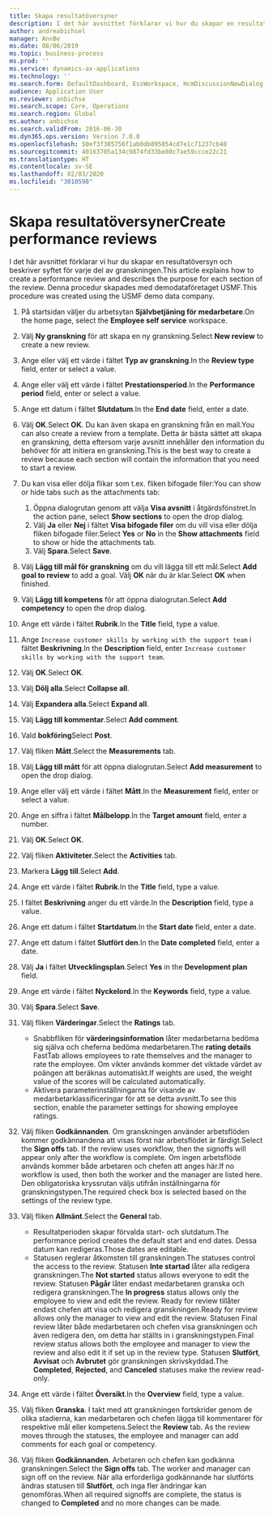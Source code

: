 ```yaml
---
title: Skapa resultatöversyner
description: I det här avsnittet förklarar vi hur du skapar en resultatöversyn och beskriver syftet för varje del av granskningen.
author: andreabichsel
manager: AnnBe
ms.date: 08/06/2019
ms.topic: business-process
ms.prod: ''
ms.service: dynamics-ax-applications
ms.technology: ''
ms.search.form: DefaultDashboard, EssWorkspace, HcmDiscussionNewDialog, HcmDiscussion, HcmDiscussionChangeSettings, HcmDiscussionAddGoalDialog, HcmTopicCreate, HcmMeasurementDetailDialog, HcmPerfJournalAdd
audience: Application User
ms.reviewer: anbichse
ms.search.scope: Core, Operations
ms.search.region: Global
ms.author: anbichse
ms.search.validFrom: 2016-06-30
ms.dyn365.ops.version: Version 7.0.0
ms.openlocfilehash: 50ef3f305756f1ab0db895854cd7e1c71237cb48
ms.sourcegitcommit: 40163705a134c9874fd33be80c7ae59ccce22c21
ms.translationtype: HT
ms.contentlocale: sv-SE
ms.lasthandoff: 02/03/2020
ms.locfileid: "3010598"
---
```

# <a name="create-performance-reviews"></a><span data-ttu-id="13db4-103">Skapa resultatöversyner</span><span class="sxs-lookup"><span data-stu-id="13db4-103">Create performance reviews</span></span>



<span data-ttu-id="13db4-104">I det här avsnittet förklarar vi hur du skapar en resultatöversyn och beskriver syftet för varje del av granskningen.</span><span class="sxs-lookup"><span data-stu-id="13db4-104">This article explains how to create a performance review and describes the purpose for each section of the review.</span></span> <span data-ttu-id="13db4-105">Denna procedur skapades med demodataföretaget USMF.</span><span class="sxs-lookup"><span data-stu-id="13db4-105">This procedure was created using the USMF demo data company.</span></span>

1. <span data-ttu-id="13db4-106">På startsidan väljer du arbetsytan **Självbetjäning för medarbetare**.</span><span class="sxs-lookup"><span data-stu-id="13db4-106">On the home page, select the **Employee self service** workspace.</span></span>
2. <span data-ttu-id="13db4-107">Välj **Ny granskning** för att skapa en ny granskning.</span><span class="sxs-lookup"><span data-stu-id="13db4-107">Select **New review** to create a new review.</span></span>
3. <span data-ttu-id="13db4-108">Ange eller välj ett värde i fältet **Typ av granskning**.</span><span class="sxs-lookup"><span data-stu-id="13db4-108">In the **Review type** field, enter or select a value.</span></span>
4. <span data-ttu-id="13db4-109">Ange eller välj ett värde i fältet **Prestationsperiod**.</span><span class="sxs-lookup"><span data-stu-id="13db4-109">In the **Performance period** field, enter or select a value.</span></span>
5. <span data-ttu-id="13db4-110">Ange ett datum i fältet **Slutdatum**.</span><span class="sxs-lookup"><span data-stu-id="13db4-110">In the **End date** field, enter a date.</span></span>
6. <span data-ttu-id="13db4-111">Välj **OK**.</span><span class="sxs-lookup"><span data-stu-id="13db4-111">Select **OK**.</span></span> <span data-ttu-id="13db4-112">Du kan även skapa en granskning från en mall.</span><span class="sxs-lookup"><span data-stu-id="13db4-112">You can also create a review from a template.</span></span> <span data-ttu-id="13db4-113">Detta är bästa sättet att skapa en granskning, detta eftersom varje avsnitt innehåller den information du behöver för att initiera en granskning.</span><span class="sxs-lookup"><span data-stu-id="13db4-113">This is the best way to create a review because each section will contain the information that you need to start a review.</span></span>  
7. <span data-ttu-id="13db4-114">Du kan visa eller dölja flikar som t.ex. fliken bifogade filer:</span><span class="sxs-lookup"><span data-stu-id="13db4-114">You can show or hide tabs such as the attachments tab:</span></span>

    1. <span data-ttu-id="13db4-115">Öppna dialogrutan genom att välja **Visa avsnitt** i åtgärdsfönstret.</span><span class="sxs-lookup"><span data-stu-id="13db4-115">In the action pane, select **Show sections** to open the drop dialog.</span></span>
    1. <span data-ttu-id="13db4-116">Välj **Ja** eller **Nej** i fältet **Visa bifogade filer** om du vill visa eller dölja fliken bifogade filer.</span><span class="sxs-lookup"><span data-stu-id="13db4-116">Select **Yes** or **No** in the **Show attachments** field to show or hide the attachments tab.</span></span>
    1. <span data-ttu-id="13db4-117">Välj **Spara**.</span><span class="sxs-lookup"><span data-stu-id="13db4-117">Select **Save**.</span></span>

8. <span data-ttu-id="13db4-118">Välj **Lägg till mål för granskning** om du vill lägga till ett mål.</span><span class="sxs-lookup"><span data-stu-id="13db4-118">Select **Add goal to review** to add a goal.</span></span> <span data-ttu-id="13db4-119">Välj **OK** när du är klar.</span><span class="sxs-lookup"><span data-stu-id="13db4-119">Select **OK** when finished.</span></span>
9. <span data-ttu-id="13db4-120">Välj **Lägg till kompetens** för att öppna dialogrutan.</span><span class="sxs-lookup"><span data-stu-id="13db4-120">Select **Add competency** to open the drop dialog.</span></span>
10. <span data-ttu-id="13db4-121">Ange ett värde i fältet **Rubrik**.</span><span class="sxs-lookup"><span data-stu-id="13db4-121">In the **Title** field, type a value.</span></span>
11. <span data-ttu-id="13db4-122">Ange `Increase customer skills by working with the support team` i fältet **Beskrivning**.</span><span class="sxs-lookup"><span data-stu-id="13db4-122">In the **Description** field, enter `Increase customer skills by working with the support team`.</span></span>
12. <span data-ttu-id="13db4-123">Välj **OK**.</span><span class="sxs-lookup"><span data-stu-id="13db4-123">Select **OK**.</span></span>
13. <span data-ttu-id="13db4-124">Välj **Dölj alla**.</span><span class="sxs-lookup"><span data-stu-id="13db4-124">Select **Collapse all**.</span></span>
14. <span data-ttu-id="13db4-125">Välj **Expandera alla**.</span><span class="sxs-lookup"><span data-stu-id="13db4-125">Select **Expand all**.</span></span>
15. <span data-ttu-id="13db4-126">Välj **Lägg till kommentar**.</span><span class="sxs-lookup"><span data-stu-id="13db4-126">Select **Add comment**.</span></span>
16. <span data-ttu-id="13db4-127">Vald **bokföring**</span><span class="sxs-lookup"><span data-stu-id="13db4-127">Select **Post**.</span></span>
17. <span data-ttu-id="13db4-128">Välj fliken **Mått**.</span><span class="sxs-lookup"><span data-stu-id="13db4-128">Select the **Measurements** tab.</span></span>
18. <span data-ttu-id="13db4-129">Välj **Lägg till mått** för att öppna dialogrutan.</span><span class="sxs-lookup"><span data-stu-id="13db4-129">Select **Add measurement** to open the drop dialog.</span></span>
19. <span data-ttu-id="13db4-130">Ange eller välj ett värde i fältet **Mått**.</span><span class="sxs-lookup"><span data-stu-id="13db4-130">In the **Measurement** field, enter or select a value.</span></span>
26. <span data-ttu-id="13db4-131">Ange en siffra i fältet **Målbelopp**.</span><span class="sxs-lookup"><span data-stu-id="13db4-131">In the **Target amount** field, enter a number.</span></span>
20. <span data-ttu-id="13db4-132">Välj **OK**.</span><span class="sxs-lookup"><span data-stu-id="13db4-132">Select **OK**.</span></span>
21. <span data-ttu-id="13db4-133">Välj fliken **Aktiviteter**.</span><span class="sxs-lookup"><span data-stu-id="13db4-133">Select the **Activities** tab.</span></span>
22. <span data-ttu-id="13db4-134">Markera **Lägg till**.</span><span class="sxs-lookup"><span data-stu-id="13db4-134">Select **Add**.</span></span>
23. <span data-ttu-id="13db4-135">Ange ett värde i fältet **Rubrik**.</span><span class="sxs-lookup"><span data-stu-id="13db4-135">In the **Title** field, type a value.</span></span>
24. <span data-ttu-id="13db4-136">I fältet **Beskrivning** anger du ett värde.</span><span class="sxs-lookup"><span data-stu-id="13db4-136">In the **Description** field, type a value.</span></span>
25. <span data-ttu-id="13db4-137">Ange ett datum i fältet **Startdatum**.</span><span class="sxs-lookup"><span data-stu-id="13db4-137">In the **Start date** field, enter a date.</span></span>
26. <span data-ttu-id="13db4-138">Ange ett datum i fältet **Slutfört den**.</span><span class="sxs-lookup"><span data-stu-id="13db4-138">In the **Date completed** field, enter a date.</span></span>
27. <span data-ttu-id="13db4-139">Välj **Ja** i fältet **Utvecklingsplan**.</span><span class="sxs-lookup"><span data-stu-id="13db4-139">Select **Yes** in the **Development plan** field.</span></span>
28. <span data-ttu-id="13db4-140">Ange ett värde i fältet **Nyckelord**.</span><span class="sxs-lookup"><span data-stu-id="13db4-140">In the **Keywords** field, type a value.</span></span>
29. <span data-ttu-id="13db4-141">Välj **Spara**.</span><span class="sxs-lookup"><span data-stu-id="13db4-141">Select **Save**.</span></span>
30. <span data-ttu-id="13db4-142">Välj fliken **Värderingar**.</span><span class="sxs-lookup"><span data-stu-id="13db4-142">Select the **Ratings** tab.</span></span>  

    - <span data-ttu-id="13db4-143">Snabbfliken för **värderingsinformation** låter medarbetarna bedöma sig själva och cheferna bedöma medarbetaren.</span><span class="sxs-lookup"><span data-stu-id="13db4-143">The **rating details** FastTab allows employees to rate themselves and the manager to rate the employee.</span></span> <span data-ttu-id="13db4-144">Om vikter används kommer det viktade värdet av poängen att beräknas automatiskt.</span><span class="sxs-lookup"><span data-stu-id="13db4-144">If weights are used, the weight value of the scores will be calculated automatically.</span></span>  
    - <span data-ttu-id="13db4-145">Aktivera parameterinställningarna för visande av medarbetarklassificeringar för att se detta avsnitt.</span><span class="sxs-lookup"><span data-stu-id="13db4-145">To see this section, enable the parameter settings for showing employee ratings.</span></span>  

31. <span data-ttu-id="13db4-146">Välj fliken **Godkännanden**. Om granskningen använder arbetsflöden kommer godkännandena att visas först när arbetsflödet är färdigt.</span><span class="sxs-lookup"><span data-stu-id="13db4-146">Select the **Sign offs** tab. If the review uses workflow, then the signoffs will appear only after the workflow is complete.</span></span> <span data-ttu-id="13db4-147">Om ingen arbetsflöde används kommer både arbetaren och chefen att anges här.</span><span class="sxs-lookup"><span data-stu-id="13db4-147">If no workflow is used, then both the worker and the manager are listed here.</span></span> <span data-ttu-id="13db4-148">Den obligatoriska kryssrutan väljs utifrån inställningarna för granskningstypen.</span><span class="sxs-lookup"><span data-stu-id="13db4-148">The required check box is selected based on the settings of the review type.</span></span>  
32. <span data-ttu-id="13db4-149">Välj fliken **Allmänt**.</span><span class="sxs-lookup"><span data-stu-id="13db4-149">Select the **General** tab.</span></span>

    - <span data-ttu-id="13db4-150">Resultatperioden skapar förvalda start- och slutdatum.</span><span class="sxs-lookup"><span data-stu-id="13db4-150">The performance period creates the default start and end dates.</span></span> <span data-ttu-id="13db4-151">Dessa datum kan redigeras.</span><span class="sxs-lookup"><span data-stu-id="13db4-151">Those dates are editable.</span></span>  
    - <span data-ttu-id="13db4-152">Statusen reglerar åtkomsten till granskningen.</span><span class="sxs-lookup"><span data-stu-id="13db4-152">The statuses control the access to the review.</span></span> <span data-ttu-id="13db4-153">Statusen **Inte startad** låter alla redigera granskningen.</span><span class="sxs-lookup"><span data-stu-id="13db4-153">The **Not started** status allows everyone to edit the review.</span></span> <span data-ttu-id="13db4-154">Statusen **Pågår** låter endast medarbetaren granska och redigera granskningen.</span><span class="sxs-lookup"><span data-stu-id="13db4-154">The **In progress** status allows only the employee to view and edit the review.</span></span> <span data-ttu-id="13db4-155">Ready for review tillåter endast chefen att visa och redigera granskningen.</span><span class="sxs-lookup"><span data-stu-id="13db4-155">Ready for review allows only the manager to view and edit the review.</span></span> <span data-ttu-id="13db4-156">Statusen Final review låter både medarbetaren och chefen visa granskningen och även redigera den, om detta har ställts in i granskningstypen.</span><span class="sxs-lookup"><span data-stu-id="13db4-156">Final review status allows both the employee and manager to view the review and also edit it if set up in the review type.</span></span> <span data-ttu-id="13db4-157">Statusen **Slutfört**, **Avvisat** och **Avbrutet** gör granskningen skrivskyddad.</span><span class="sxs-lookup"><span data-stu-id="13db4-157">The **Completed**, **Rejected**, and **Canceled** statuses make the review read-only.</span></span>  

33. <span data-ttu-id="13db4-158">Ange ett värde i fältet **Översikt**.</span><span class="sxs-lookup"><span data-stu-id="13db4-158">In the **Overview** field, type a value.</span></span>
34. <span data-ttu-id="13db4-159">Välj fliken **Granska**. I takt med att granskningen fortskrider genom de olika stadierna, kan medarbetaren och chefen lägga till kommentarer för respektive mål eller kompetens.</span><span class="sxs-lookup"><span data-stu-id="13db4-159">Select the **Review** tab. As the review moves through the statuses, the employee and manager can add comments for each goal or competency.</span></span>  
35. <span data-ttu-id="13db4-160">Välj fliken **Godkännanden**. Arbetaren och chefen kan godkänna granskningen.</span><span class="sxs-lookup"><span data-stu-id="13db4-160">Select the **Sign offs** tab. The worker and manager can sign off on the review.</span></span> <span data-ttu-id="13db4-161">När alla erforderliga godkännande har slutförts ändras statusen till **Slutfört**, och inga fler ändringar kan genomföras.</span><span class="sxs-lookup"><span data-stu-id="13db4-161">When all required signoffs are complete, the status is changed to **Completed** and no more changes can be made.</span></span>  

